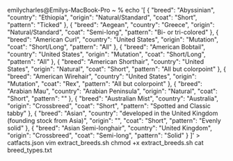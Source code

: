 emilycharles@Emilys-MacBook-Pro ~ % echo '[ { "breed": "Abyssinian", "country": "Ethiopia", "origin": "Natural\/Standard", "coat": "Short", "pattern": "Ticked" }, { "breed": "Aegean", "country": "Greece", "origin": "Natural\/Standard", "coat": "Semi-long", "pattern": "Bi- or tri-colored" }, { "breed": "American Curl", "country": "United States", "origin": "Mutation", "coat": "Short\/Long", "pattern": "All" }, { "breed": "American Bobtail", "country": "United States", "origin": "Mutation", "coat": "Short\/Long", "pattern": "All" }, { "breed": "American Shorthair", "country": "United States", "origin": "Natural", "coat": "Short", "pattern": "All but colorpoint" }, { "breed": "American Wirehair", "country": "United States", "origin": "Mutation", "coat": "Rex", "pattern": "All but colorpoint" }, { "breed": "Arabian Mau", "country": "Arabian Peninsula", "origin": "Natural", "coat": "Short", "pattern": "" }, { "breed": "Australian Mist", "country": "Australia", "origin": "Crossbreed", "coat": "Short", "pattern": "Spotted and Classic tabby" }, { "breed": "Asian", "country": "developed in the United Kingdom (founding stock from Asia)", "origin": "", "coat": "Short", "pattern": "Evenly solid" }, { "breed": "Asian Semi-longhair", "country": "United Kingdom", "origin": "Crossbreed", "coat": "Semi-long", "pattern": "Solid" } ]' > catfacts.json
vim extract_breeds.sh
chmod +x extract_breeds.sh
cat breed_types.txt
